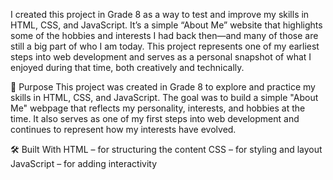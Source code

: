 I created this project in Grade 8 as a way to test and improve my skills in HTML, CSS, and JavaScript. It’s a simple “About Me” website that highlights some of the hobbies and interests I had back then—and many of those are still a big part of who I am today.
This project represents one of my earliest steps into web development and serves as a personal snapshot of what I enjoyed during that time, both creatively and technically.

🎯 Purpose
This project was created in Grade 8 to explore and practice my skills in HTML, CSS, and JavaScript. The goal was to build a simple "About Me" webpage that reflects my personality, interests, and hobbies at the time. It also serves as one of my first steps into web development and continues to represent how my interests have evolved.

🛠️ Built With
HTML – for structuring the content
CSS – for styling and layout
JavaScript – for adding interactivity
